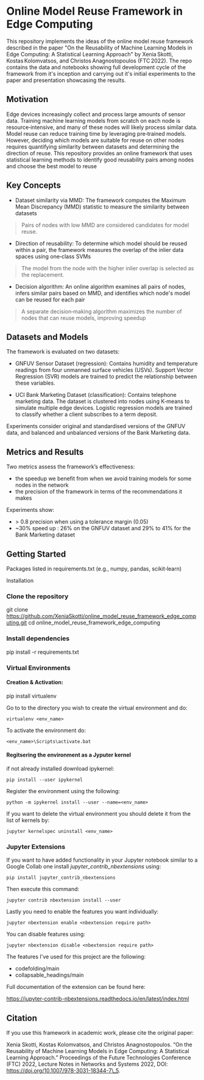 # Online Model Reuse Framework in Edge Computing


This repository implements the ideas of the online model reuse framework described in the paper "On the Reusability of Machine Learning Models in Edge Computing: A Statistical Learning Approach" by Xenia Skotti, Kostas Kolomvatsos, and Christos Anagnostopoulos (FTC 2022). The repo contains the data and notebooks showing full development cycle of the framework from it's inception and carrying out it's initial experiments to the paper and presentation showcasing the results.

## Motivation

Edge devices increasingly collect and process large amounts of sensor data. Training machine learning models from scratch on each node is resource‑intensive, and many of these nodes will likely process similar data. Model reuse can reduce training time by leveraging pre‑trained models. However, deciding which models are suitable for reuse on other nodes requires quantifying similarity between datasets and determining the direction of reuse. This repository provides an online framework that uses statistical learning methods to identify good reusability pairs among nodes and choose the best model to reuse

## Key Concepts

- Dataset similarity via MMD: The framework computes the Maximum Mean Discrepancy (MMD) statistic to measure the similarity between datasets
> Pairs of nodes with low MMD are considered candidates for model reuse.

- Direction of reusability: To determine which model should be reused within a pair, the framework measures the overlap of the inlier data spaces using one‑class SVMs
> The model from the node with the higher inlier overlap is selected as the replacement.

- Decision algorithm: An online algorithm examines all pairs of nodes, infers similar pairs based on MMD, and identifies which node's model can be reused for each pair
> A separate decision‑making algorithm maximizes the number of nodes that can reuse models, improving speedup

## Datasets and Models

The framework is evaluated on two datasets:

- GNFUV Sensor Dataset (regression): Contains humidity and temperature readings from four unmanned surface vehicles (USVs). Support Vector Regression (SVR) models are trained to predict the relationship between these variables.

- UCI Bank Marketing Dataset (classification): Contains telephone marketing data. The dataset is clustered into nodes using K‑means to simulate multiple edge devices. Logistic regression models are trained to classify whether a client subscribes to a term deposit.

Experiments consider original and standardised versions of the GNFUV data, and balanced and unbalanced versions of the Bank Marketing data.

## Metrics and Results

Two metrics assess the framework’s effectiveness:

- the speedup we benefit from when we avoid training models for some nodes in the network
- the precision of the framework in terms of the recommendations it makes

Experiments show:
- \> 0.8 precision when using a tolerance margin (0.05)
- ~30% speed up : 26% on the GNFUV dataset and 29% to 41% for the Bank Marketing dataset

## Getting Started

Packages listed in requirements.txt (e.g., numpy, pandas, scikit‑learn)

Installation
### Clone the repository
git clone https://github.com/XeniaSkotti/online_model_reuse_framework_edge_computing.git
cd online_model_reuse_framework_edge_computing

### Install dependencies
pip install -r requirements.txt

### Virtual Environments 

#### Creation & Activation:

pip install virtualenv

Go to to the directory you wish to create the virtual environment and do:

	virtualenv <env_name>

To activate the environment do:

	<env_name>\Scripts\activate.bat

#### Regitsering the environment as a Jyputer kernel

if not already installed download ipykernel:

	pip install --user ipykernel

Register the environment using the following:

	python -m ipykernel install --user --name=<env_name>

If you want to delete the virtual environment you should delete it from the list of kernels by:

	jupyter kernelspec uninstall <env_name>

### Jupyter Extensions

If you want to have added functionality in your Jupyter notebook similar to a Google Collab one install *jupyter_contrib_nbextensions* using: 

	pip install jupyter_contrib_nbextensions

Then execute this command:

	jupyter contrib nbextension install --user

Lastly you need to enable the features you want individually:

	jupyter nbextension enable <nbextension require path>

You can disable features using:

	jupyter nbextension disable <nbextension require path>

The features I've used for this project are the following:

- codefolding/main
- collapsable_headings/main

Full documentation of the extension can be found here:

https://jupyter-contrib-nbextensions.readthedocs.io/en/latest/index.html

## Citation

If you use this framework in academic work, please cite the original paper:

Xenia Skotti, Kostas Kolomvatsos, and Christos Anagnostopoulos. “On the Reusability of Machine Learning Models in Edge Computing: A Statistical Learning Approach.” Proceedings of the Future Technologies Conference (FTC) 2022, Lecture Notes in Networks and Systems 2022, DOI: https://doi.org/10.1007/978-3031-18344-7\_5.



